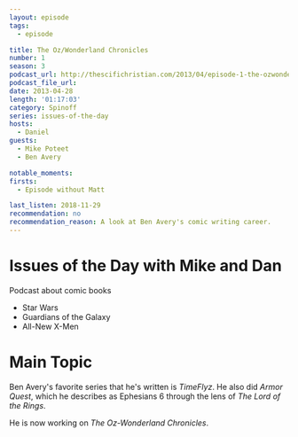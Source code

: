 ```yaml
---
layout: episode
tags:
  - episode

title: The Oz/Wonderland Chronicles
number: 1
season: 3
podcast_url: http://thescifichristian.com/2013/04/episode-1-the-ozwonderland-chronicles/
podcast_file_url: 
date: 2013-04-28
length: '01:17:03'
category: Spinoff
series: issues-of-the-day
hosts:
  - Daniel
guests:
  - Mike Poteet
  - Ben Avery 

notable_moments:
firsts:
  - Episode without Matt

last_listen: 2018-11-29
recommendation: no
recommendation_reason: A look at Ben Avery's comic writing career.
---
```

# Issues of the Day with Mike and Dan
Podcast about comic books

- Star Wars
- Guardians of the Galaxy
- All-New X-Men



# Main Topic
Ben Avery's favorite series that he's written is <i class="work-title">TimeFlyz</i>. He also did <i class="work-title">Armor Quest</i>, which he describes as Ephesians 6 through the lens of <i class="work-title">The Lord of the Rings</i>.

He is now working on <i class="work-title">The Oz-Wonderland Chronicles</i>.